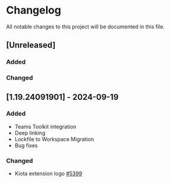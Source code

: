 # Changelog

All notable changes to this project will be documented in this file.

## [Unreleased]

### Added

### Changed

## [1.19.24091901] - 2024-09-19

### Added

- Teams Toolkit integration
- Deep linking
- Lockfile to Workspace Migration
- Bug fixes

### Changed
- Kiota extension logo [#5399](https://github.com/microsoft/kiota/issues/5399)
